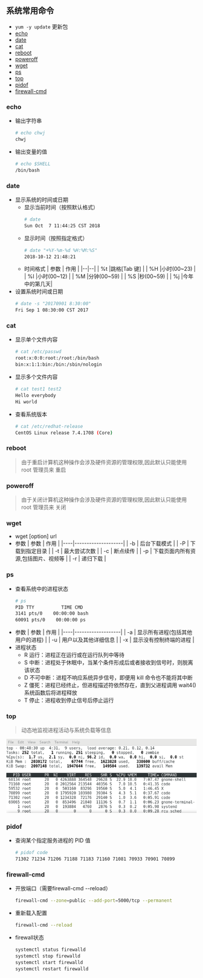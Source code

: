 ## 系统常用命令
- `yum -y update` 更新包
- [echo](#echo)
- [date](#date)
- [cat](#cat)
- [reboot](#reboot)
- [poweroff](#poweroff)
- [wget](#wget)
- [ps](#ps)
- [top](#top)
- [pidof](#pidof)
- [firewall-cmd](#firewall-cmd)

### echo
- 输出字符串
    ``` bash
    # echo chwj
    chwj
    ```
- 输出变量的值
    ``` bash
    # echo $SHELL
    /bin/bash
    ```

### date
- 显示系统的时间或日期
    - 显示当前时间（按照默认格式）
        ``` bash
        # date
        Sun Oct  7 11:44:25 CST 2018
        ```
    - 显示时间（按照指定格式）
        ``` bash
        # date "+%Y-%m-%d %H:%M:%S"
        2018-10-12 21:48:21
        ```
    - 时间格式
        | 参数 | 作用 | 
        |--|--| 
        | %t |跳格[Tab 键] |
        | %H |小时(00~23) |
        | %I |小时(00~12) |
        | %M |分钟(00~59) |
        | %S |秒(00~59)  |
        | %j |今年中的第几天|
- 设置系统时间或日期
    ``` bash
    # date -s "20170901 8:30:00"
    Fri Sep 1 08:30:00 CST 2017
    ```

### cat
- 显示单个文件内容
    ``` bash
    # cat /etc/passwd
    root:x:0:0:root:/root:/bin/bash
    bin:x:1:1:bin:/bin:/sbin/nologin
    ```
- 显示多个文件内容
    ``` bash
    # cat test1 test2
    Hello everybody
    Hi world
    ```
- 查看系统版本
    ``` bash
    # cat /etc/redhat-release
    CentOS Linux release 7.4.1708 (Core)
    ```

### reboot
> 由于重启计算机这种操作会涉及硬件资源的管理权限,因此默认只能使用 root 管理员来
重启

### poweroff
> 由于关闭计算机这种操作会涉及硬件资源的管理权限,因此默认只能使用 root 管理员来
关闭


### wget
- wget [option] url
- 参数
    | 参数 | 作用                 | 
    |----|--------------------| 
    | -b | 后台下载模式             | 
    | -P | 下载到指定目录            | 
    | -t | 最大尝试次数             | 
    | -c | 断点续传               | 
    | -p | 下载页面内所有资源,包括图片、视频等 | 
    | -r | 递归下载               | 

### ps
- 查看系统中的进程状态
    ``` bash
    # ps
    PID TTY          TIME CMD
    3141 pts/0    00:00:00 bash
    60091 pts/0    00:00:00 ps
    ```
- 参数
    | 参数 | 作用                | 
    |----|-------------------| 
    | -a | 显示所有进程(包括其他用户的进程) | 
    | -u | 用户以及其他详细信息        | 
    | -x | 显示没有控制终端的进程       | 
- 进程状态
    - R 运行：进程正在运行或在运行队列中等待
    - S 中断：进程处于休眠中，当某个条件形成后或者接收到信号时，则脱离该状态
    - D 不可中断：进程不响应系统异步信号，即便用 kill 命令也不能将其中断
    - Z 僵死：进程已经终止，但进程描述符依然存在，直到父进程调用 wait4()系统函数后将进程释放
    - T 停止：进程收到停止信号后停止运行

### top
> 动态地监视进程活动与系统负载等信息

![top](/resource/image/centos/2018-10-13_12-49-35.png)

### pidof
- 查询某个指定服务进程的 PID 值
    ``` bash
    # pidof code
    71302 71234 71206 71188 71183 71160 71081 70933 70901 70899
    ```

### firewall-cmd
- 开放端口（需要firewall-cmd --reload）
    ``` bash
    firewall-cmd --zone=public --add-port=5000/tcp --permanent
    ```
- 重新载入配置
    ``` bash
    firewall-cmd --reload
    ```
- firewall状态
    ``` bash
    systemctl status firewalld
    systemctl stop firewalld
    systemctl start firewalld
    systemctl restart firewalld
    ```